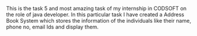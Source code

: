 This is the task 5 and most amazing task of my internship in CODSOFT on the role of java developer. In this particular task I have created a Address Book System which stores the information of the individuals like their name, phone no, email Ids and display them.
